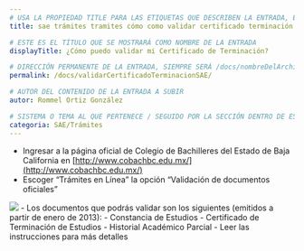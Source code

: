 ```yaml
---
# USA LA PROPIEDAD TITLE PARA LAS ETIQUETAS QUE DESCRIBEN LA ENTRADA, ÉSTAS SERÁ USADO EN LA BÚSQUEDA
title: sae trámites tramites cómo como validar certificado terminación terminacion

# ESTE ES EL TÍTULO QUE SE MOSTRARÁ COMO NOMBRE DE LA ENTRADA
displayTitle: ¿Cómo puedo validar mi Certificado de Terminación?

# DIRECCIÓN PERMANENTE DE LA ENTRADA, SIEMPRE SERÁ /docs/nombreDelArchivo/
permalink: /docs/validarCertificadoTerminacionSAE/

# AUTOR DEL CONTENIDO DE LA ENTRADA A SUBIR
autor: Rommel Ortiz González

# SISTEMA O TEMA AL QUE PERTENECE / SEGUIDO POR LA SECCIÓN DENTRO DE ESE SISTEMA O TEMA
categoria: SAE/Trámites
---
```


- Ingresar a la página oficial de Colegio de Bachilleres del Estado de Baja California en [http://www.cobachbc.edu.mx/](http://www.cobachbc.edu.mx/)
- Escoger “Trámites en Línea”  la opción “Validación de documentos oficiales”
<img src="/assets/img/docs/sae/validarCertificadoTerminacionSAE-01.jpg">
- Los documentos que podrás validar son los siguientes (emitidos a partir de enero de 2013):
    - Constancia de Estudios
    - Certificado de Terminación de Estudios
    - Historial Académico Parcial
- Leer las instrucciones para más detalles
